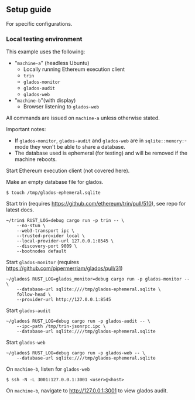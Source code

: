 ## Setup guide

For specific configurations.
### Local testing environment

This example uses the following:
- "`machine-a`" (headless Ubuntu)
    - Locally running Ethereum execution client
    - `trin`
    - `glados-monitor`
    - `glados-audit`
    - `glados-web`
- "`machine-b`"(with display)
    - Browser listening to `glados-web`

All commands are issued on `machine-a` unless otherwise stated.

Important notes:
- If `glados-monitor`, `glados-audit` and `glados-web` are in `sqlite::memory:`-mode they won't be able to share a database.
- The database used is ephemeral (for testing) and will be removed if the machine reboots.

Start Ethereum execution client (not covered here).

Make an empty database file for glados.
```command
$ touch /tmp/glados-ephemeral.sqlite
```
Start trin (requires https://github.com/ethereum/trin/pull/510), see repo for latest docs.
```command
~/trin$ RUST_LOG=debug cargo run -p trin -- \
    --no-stun \
    --web3-transport ipc \
    --trusted-provider local \
    --local-provider-url 127.0.0.1:8545 \
    --discovery-port 9009 \
    --bootnodes default
```
Start `glados-monitor` (requires https://github.com/pipermerriam/glados/pull/31)
```command
~/glados$ RUST_LOG=glados_monitor=debug cargo run -p glados-monitor -- \
    --database-url sqlite:////tmp/glados-ephemeral.sqlite \
    follow-head \
    --provider-url http://127.0.0.1:8545
```
Start `glados-audit`
```command
~/glados$ RUST_LOG=debug cargo run -p glados-audit -- \
    --ipc-path /tmp/trin-jsonrpc.ipc \
    --database-url sqlite:////tmp/glados-ephemeral.sqlite
```
Start `glados-web`
```command
~/glados$ RUST_LOG=debug cargo run -p glados-web -- \
    --database-url sqlite:////tmp/glados-ephemeral.sqlite
```

On `machine-b`, listen for `glados-web`
```command
$ ssh -N -L 3001:127.0.0.1:3001 <user>@<host>
```
On `machine-b`, navigate to http://127.0.0.1:3001 to view glados audit.